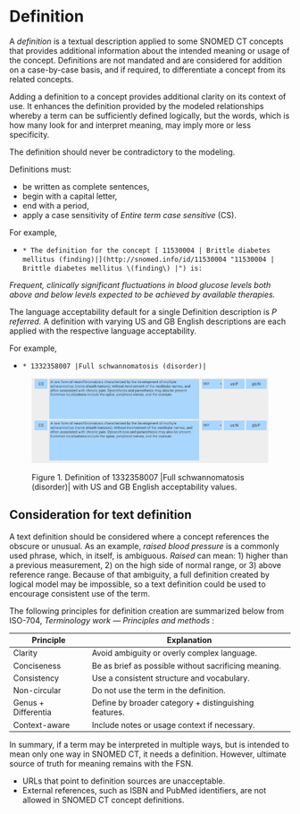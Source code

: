 # Definition

A  _definition_ is a textual description applied to some SNOMED CT concepts that provides additional information about the intended meaning or usage of the concept. Definitions are not mandated and are considered for addition on a case-by-case basis, and if required, to differentiate a concept from its related concepts.  
  
Adding a definition to a concept provides additional clarity on its context of use. It enhances the definition provided by the modeled relationships whereby a term can be sufficiently defined logically, but the words, which is how many look for and interpret meaning, may imply more or less specificity. 

The definition should never be contradictory to the modeling.

Definitions must:

  * be written as complete sentences,
  * begin with a capital letter, 
  * end with a period,
  * apply a case sensitivity of _Entire term case_ _sensitive_ (CS).

For example,

  *     * The definition for the concept [ 11530004 | Brittle diabetes mellitus (finding)|](http://snomed.info/id/11530004 "11530004 | Brittle diabetes mellitus \(finding\) |") is: 

 _Frequent, clinically significant fluctuations in blood glucose levels both above and below levels expected to be achieved by available therapies._

The language acceptability default for a single Definition description is _P_ _referred._ A definition with varying US and GB English descriptions are each applied with the respective language acceptability. 

For example, 

  *     * 1332358007 |Full schwannomatosis (disorder)|

<figure><img src="images/265618742.png" alt="" title=""><figcaption><p>Figure 1. Definition of 1332358007 |Full schwannomatosis (disorder)| with US and GB English acceptability values.</p></figcaption></figure>

  

## Consideration for text definition

A text definition should be considered where a concept references the obscure or unusual. As an example, _raised blood pressure_ is a commonly used phrase, which, in itself, is ambiguous. _Raised_ can mean: 1) higher than a previous measurement, 2) on the high side of normal range, or 3) above reference range. Because of that ambiguity, a full definition created by logical model may be impossible, so a text definition could be used to encourage consistent use of the term. 

The following principles for definition creation are summarized below from ISO-704, _Terminology work — Principles and methods_ :

| Principle | Explanation |
|---|---|
| Clarity | Avoid ambiguity or overly complex language. |
| Conciseness | Be as brief as possible without sacrificing meaning. |
| Consistency | Use a consistent structure and vocabulary. |
| Non-circular | Do not use the term in the definition. |
| Genus + Differentia | Define by broader category + distinguishing features. |
| Context-aware | Include notes or usage context if necessary. |

In summary, if a term may be interpreted in multiple ways, but is intended to mean only one way in SNOMED CT, it needs a definition. However, ultimate source of truth for meaning remains with the FSN. 

  * URLs that point to definition sources are unacceptable.
  * External references, such as ISBN and PubMed identifiers, are not allowed in SNOMED CT concept definitions. 

